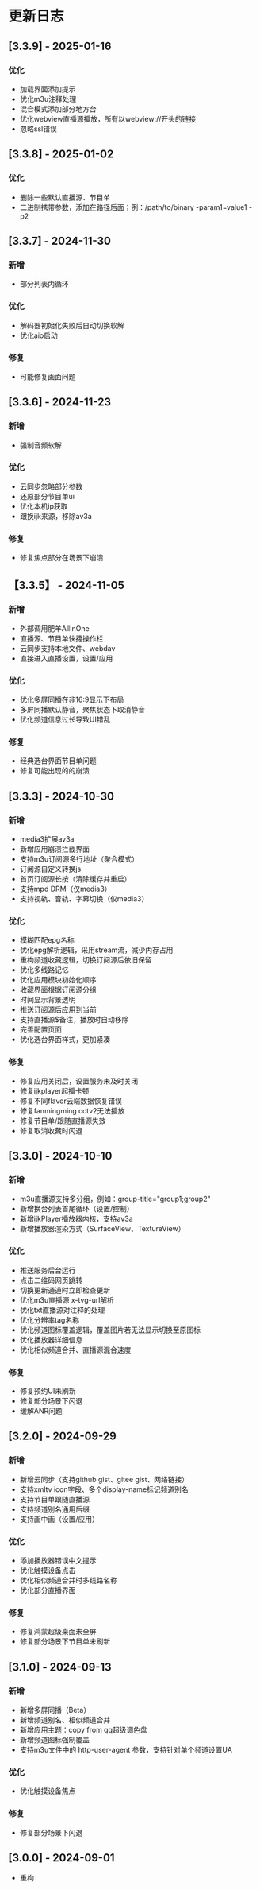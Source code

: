 # 更新日志

## [3.3.9] - 2025-01-16

### 优化

- 加载界面添加提示
- 优化m3u注释处理
- 混合模式添加部分地方台
- 优化webview直播源播放，所有以webview://开头的链接
- 忽略ssl错误

## [3.3.8] - 2025-01-02

### 优化

- 删除一些默认直播源、节目单
- 二进制携带参数，添加在路径后面；例：/path/to/binary -param1=value1 -p2

## [3.3.7] - 2024-11-30

### 新增

- 部分列表内循环

### 优化

- 解码器初始化失败后自动切换软解
- 优化aio启动

### 修复

- 可能修复画面问题

## [3.3.6] - 2024-11-23

### 新增

- 强制音频软解

### 优化

- 云同步忽略部分参数
- 还原部分节目单ui
- 优化本机ip获取
- 跟换ijk来源，移除av3a

### 修复

- 修复焦点部分在场景下崩溃

## 【3.3.5】 - 2024-11-05

### 新增

- 外部调用肥羊AllInOne
- 直播源、节目单快捷操作栏
- 云同步支持本地文件、webdav
- 直接进入直播设置，设置/应用

### 优化

- 优化多屏同播在非16:9显示下布局
- 多屏同播默认静音，聚焦状态下取消静音
- 优化频道信息过长导致UI错乱

### 修复

- 经典选台界面节目单问题
- 修复可能出现的的崩溃

## [3.3.3] - 2024-10-30

### 新增

- media3扩展av3a
- 新增应用崩溃拦截界面
- 支持m3u订阅源多行地址（聚合模式）
- 订阅源自定义转换js
- 首页订阅源长按（清除缓存并重启）
- 支持mpd DRM（仅media3）
- 支持视轨、音轨、字幕切换（仅media3）

### 优化

- 模糊匹配epg名称
- 优化epg解析逻辑，采用stream流，减少内存占用
- 重构频道收藏逻辑，切换订阅源后依旧保留
- 优化多线路记忆
- 优化应用模块初始化顺序
- 收藏界面根据订阅源分组
- 时间显示背景透明
- 推送订阅源后应用到当前
- 支持直播源$备注，播放时自动移除
- 完善配置页面
- 优化选台界面样式，更加紧凑

### 修复

- 修复应用关闭后，设置服务未及时关闭
- 修复ijkplayer起播卡顿
- 修复不同flavor云端数据恢复错误
- 修复fanmingming cctv2无法播放
- 修复节目单/跟随直播源失效
- 修复取消收藏时闪退

## [3.3.0] - 2024-10-10

### 新增

- m3u直播源支持多分组，例如：group-title="group1;group2"
- 新增换台列表首尾循环（设置/控制）
- 新增ijkPlayer播放器内核，支持av3a
- 新增播放器渲染方式（SurfaceView、TextureView）

### 优化

- 推送服务后台运行
- 点击二维码网页跳转
- 切换更新通道时立即检查更新
- 优化m3u直播源 x-tvg-url解析
- 优化txt直播源对注释的处理
- 优化分辨率tag名称
- 优化频道图标覆盖逻辑，覆盖图片若无法显示切换至原图标
- 优化播放器详细信息
- 优化相似频道合并、直播源混合速度

### 修复

- 修复预约UI未刷新
- 修复部分场景下闪退
- 缓解ANR问题

## [3.2.0] - 2024-09-29

### 新增

- 新增云同步（支持github gist、gitee gist、网络链接）
- 支持xmltv icon字段、多个display-name标记频道别名
- 支持节目单跟随直播源
- 支持频道别名通用后缀
- 支持画中画（设置/应用）

### 优化

- 添加播放器错误中文提示
- 优化触摸设备点击
- 优化相似频道合并时多线路名称
- 优化部分直播界面

### 修复

- 修复鸿蒙超级桌面未全屏
- 修复部分场景下节目单未刷新

## [3.1.0] - 2024-09-13

### 新增

- 新增多屏同播（Beta）
- 新增频道别名、相似频道合并
- 新增应用主题：copy from qq超级调色盘
- 新增频道图标强制覆盖
- 支持m3u文件中的 http-user-agent 参数，支持针对单个频道设置UA

### 优化

- 优化触摸设备焦点

### 修复

- 修复部分场景下闪退

## [3.0.0] - 2024-09-01

- 重构
